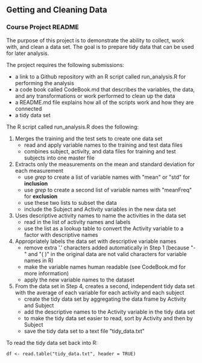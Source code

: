 ## Getting and Cleaning Data
### Course Project README

The purpose of this project is to demonstrate the ability to collect, work with, and clean a data set. The goal is to prepare tidy data that can be used for later analysis. 

The project requires the following submissions:

- a link to a Github repository with an R script called run_analysis.R for performing the analysis 
- a code book called CodeBook.md that describes the variables, the data, and any transformations or work performed to clean up the data
- a README.md file explains how all of the scripts work and how they are connected  
- a tidy data set

The R script called run_analysis.R does the following:

1. Merges the training and the test sets to create one data set
	- read and apply variable names to the training and test data files
	- combines subject, activity, and data files for training and test subjects into one master file
2. Extracts only the measurements on the mean and standard deviation for each measurement
	- use *grep* to create a list of variable names with "mean" or "std" for **inclusion**
	- use *grep* to create a second list of variable names with "meanFreq" for **exclusion**
	- use these two lists to subset the data
	- include the Subject and Activity variables in the new data set
3. Uses descriptive activity names to name the activities in the data set
	- read in the list of activity names and labels
	- use the list as a lookup table to convert the Activity variable to a factor with descriptive names
4. Appropriately labels the data set with descriptive variable names
	- remove extra '.' characters added automatically in Step 1 (because "-" and "( )" in the original data are not valid characters for variable names in R)
	- make the variable names human readable (see CodeBook.md for more information)
	- apply the new variable names to the dataset 
5. From the data set in Step 4, creates a second, independent tidy data set with the average of each variable for each activity and each subject
	- create the tidy data set by aggregating the data frame by Activity and Subject
	- add the descriptive names to the Activity variable in the tidy data set
	- to make the tidy data set easier to read, sort by Activity and then by Subject
	- save the tidy data set to a text file "tidy_data.txt"
	
To read the tidy data set back into R:
```
df <- read.table("tidy_data.txt", header = TRUE)
```
	